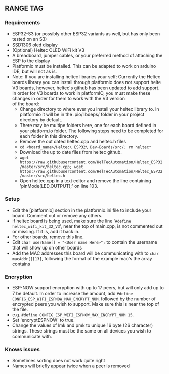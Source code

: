 ## RANGE TAG
### Requirements
- ESP32-S3 (or possibly other ESP32 variants as well, but has only been tested on an S3)
- SSD1306 oled display
- (Optional) Heltec OLED WiFi kit V3
- A breadboard, jumper cables, or your preferred method of attaching the ESP to the display
- Platformio must be installed. This can be adapted to work on arduino IDE, but will not as is.
- Note: If you are installing heltec libraries your self: Currently the Heltec boards library you can install through platformio does not support helte V3 boards, however, heltec's github has been updated to add support. In order for V3 boards to work in platformIO, you must make these changes in order for them to work with the V3 version<br>
of the board:
    - Change directory to where ever you install your heltec library to. In platformio it will be in the .pio/libdeps/ folder in your project directory by default.
    - There may be multipe folders here, one for each board defined in your platform.io folder. The following steps need to be completed for each folder in this directory.
    - Remove the out dated heltec.cpp and heltec.h files
    - `cd <board_name>/Heltec\ ESP32\ Dev-Boards/src/; rm heltec*`
    - Download the up to date files from heltec github.
    - `wget https://raw.githubusercontent.com/HelTecAutomation/Heltec_ESP32/master/src/heltec.cpp; wget https://raw.githubusercontent.com/HelTecAutomation/Heltec_ESP32/master/src/heltec.h`
    - Open heltec.cpp in a text editor and remove the line containing 'pinMode(LED,OUTPUT);' on line 103.

### Setup
- Edit the [platformio] section in the platformio.ini file to include your board. Comment out or remove any others.
- If heltec board is being used, make sure the line '`#define heltec_wifi_kit_32_V3`', near the top of main.cpp, is not commented out or missing. If it is, add it back in.
- For other boards, remove this line.
- Edit `char userName[] = "<User name Here>";` to contain the username that will show up on other boards
- Add the MAC addresses this board will be communicating with to `char macAddr[][13]`, following the format of the example mac's the array contains

### Encryption
- ESP-NOW support encryption with up to 17 peers, but will only add up to 7 be default. In order to increase the amount, add `#define CONFIG_ESP_WIFI_ESPNOW_MAX_ENCRYPT_NUM`, followed by the number of encrypted peers you wish to support. Make sure this is near the top of the file.
- e.g. `#define CONFIG_ESP_WIFI_ESPNOW_MAX_ENCRYPT_NUM 15`.
- Set 'encryptESPNOW' to true.
- Change the values of lmk and pmk to unique 16 byte (26 character) strings. These strings must be the same on all devices you wish to communicate with.

### Knows issues
- Sometimes sorting does not work quite right
- Names will briefly appear twice when a peer is removed
